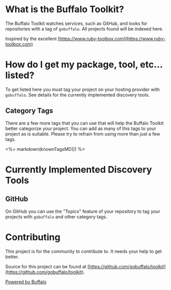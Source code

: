 # What is the Buffalo Toolkit?

The Buffalo Toolkit watches services, such as GitHub, and looks for repositories with a tag of `gobuffalo`. All projects found will be indexed here.

Inspired by the excellent [https://www.ruby-toolbox.com](https://www.ruby-toolbox.com)

# How do I get my package, tool, etc... listed?

To get listed here you must tag your project on your hosting provider with `gobuffalo`. See details for the currently implemented discovery tools.

## Category Tags

There are a few more tags that you can use that will help the Buffalo Toolkit better categorize your project. You can add as many of this tags to your project as is suitable. Please try to refrain from using more than just a few tags.

<%= markdown(knownTagsMD()) %>

# Currently Implemented Discovery Tools

## GitHub

On GitHub you can use the "Topics" feature of your repository to tag your projects with `gobuffalo` and other category tags.

# Contributing

This project is for the community to contribute to. It needs your help to get better.

Source for this project can be found at [https://github.com/gobuffalo/toolkit](https://github.com/gobuffalo/toolkit).

[Powered by Buffalo](http://gobuffalo.io)
